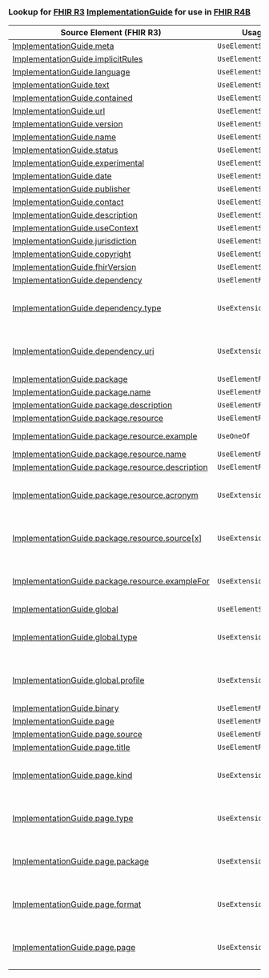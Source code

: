 ### Lookup for [FHIR R3](https://hl7.org/fhir/STU3/) [ImplementationGuide](https://hl7.org/fhir/STU3/ImplementationGuide.html) for use in [FHIR R4B](https://hl7.org/fhir/R4B/)

| Source Element (FHIR R3) | Usage | Target |
| -------------- | ----- | ------ |
| [ImplementationGuide.meta](https://hl7.org/fhir/STU3/ImplementationGuide.html#resource) | `UseElementSameName` | [ImplementationGuide.meta](https://hl7.org/fhir/R4B/ImplementationGuide.html#resource) |
| [ImplementationGuide.implicitRules](https://hl7.org/fhir/STU3/ImplementationGuide.html#resource) | `UseElementSameName` | [ImplementationGuide.implicitRules](https://hl7.org/fhir/R4B/ImplementationGuide.html#resource) |
| [ImplementationGuide.language](https://hl7.org/fhir/STU3/ImplementationGuide.html#resource) | `UseElementSameName` | [ImplementationGuide.language](https://hl7.org/fhir/R4B/ImplementationGuide.html#resource) |
| [ImplementationGuide.text](https://hl7.org/fhir/STU3/ImplementationGuide.html#resource) | `UseElementSameName` | [ImplementationGuide.text](https://hl7.org/fhir/R4B/ImplementationGuide.html#resource) |
| [ImplementationGuide.contained](https://hl7.org/fhir/STU3/ImplementationGuide.html#resource) | `UseElementSameName` | [ImplementationGuide.contained](https://hl7.org/fhir/R4B/ImplementationGuide.html#resource) |
| [ImplementationGuide.url](https://hl7.org/fhir/STU3/ImplementationGuide.html#resource) | `UseElementSameName` | [ImplementationGuide.url](https://hl7.org/fhir/R4B/ImplementationGuide.html#resource) |
| [ImplementationGuide.version](https://hl7.org/fhir/STU3/ImplementationGuide.html#resource) | `UseElementSameName` | [ImplementationGuide.version](https://hl7.org/fhir/R4B/ImplementationGuide.html#resource) |
| [ImplementationGuide.name](https://hl7.org/fhir/STU3/ImplementationGuide.html#resource) | `UseElementSameName` | [ImplementationGuide.name](https://hl7.org/fhir/R4B/ImplementationGuide.html#resource) |
| [ImplementationGuide.status](https://hl7.org/fhir/STU3/ImplementationGuide.html#resource) | `UseElementSameName` | [ImplementationGuide.status](https://hl7.org/fhir/R4B/ImplementationGuide.html#resource) |
| [ImplementationGuide.experimental](https://hl7.org/fhir/STU3/ImplementationGuide.html#resource) | `UseElementSameName` | [ImplementationGuide.experimental](https://hl7.org/fhir/R4B/ImplementationGuide.html#resource) |
| [ImplementationGuide.date](https://hl7.org/fhir/STU3/ImplementationGuide.html#resource) | `UseElementSameName` | [ImplementationGuide.date](https://hl7.org/fhir/R4B/ImplementationGuide.html#resource) |
| [ImplementationGuide.publisher](https://hl7.org/fhir/STU3/ImplementationGuide.html#resource) | `UseElementSameName` | [ImplementationGuide.publisher](https://hl7.org/fhir/R4B/ImplementationGuide.html#resource) |
| [ImplementationGuide.contact](https://hl7.org/fhir/STU3/ImplementationGuide.html#resource) | `UseElementSameName` | [ImplementationGuide.contact](https://hl7.org/fhir/R4B/ImplementationGuide.html#resource) |
| [ImplementationGuide.description](https://hl7.org/fhir/STU3/ImplementationGuide.html#resource) | `UseElementSameName` | [ImplementationGuide.description](https://hl7.org/fhir/R4B/ImplementationGuide.html#resource) |
| [ImplementationGuide.useContext](https://hl7.org/fhir/STU3/ImplementationGuide.html#resource) | `UseElementSameName` | [ImplementationGuide.useContext](https://hl7.org/fhir/R4B/ImplementationGuide.html#resource) |
| [ImplementationGuide.jurisdiction](https://hl7.org/fhir/STU3/ImplementationGuide.html#resource) | `UseElementSameName` | [ImplementationGuide.jurisdiction](https://hl7.org/fhir/R4B/ImplementationGuide.html#resource) |
| [ImplementationGuide.copyright](https://hl7.org/fhir/STU3/ImplementationGuide.html#resource) | `UseElementSameName` | [ImplementationGuide.copyright](https://hl7.org/fhir/R4B/ImplementationGuide.html#resource) |
| [ImplementationGuide.fhirVersion](https://hl7.org/fhir/STU3/ImplementationGuide.html#resource) | `UseElementSameName` | [ImplementationGuide.fhirVersion](https://hl7.org/fhir/R4B/ImplementationGuide.html#resource) |
| [ImplementationGuide.dependency](https://hl7.org/fhir/STU3/ImplementationGuide.html#resource) | `UseElementRenamed` | [ImplementationGuide.dependsOn](https://hl7.org/fhir/R4B/ImplementationGuide.html#resource) |
| [ImplementationGuide.dependency.type](https://hl7.org/fhir/STU3/ImplementationGuide.html#resource) | `UseExtension` | [http://hl7.org/fhir/3.0/StructureDefinition/extension-ImplementationGuide.dependency.type](StructureDefinition-ext-R3-ImplementationGuide.de.type.html) |
| [ImplementationGuide.dependency.uri](https://hl7.org/fhir/STU3/ImplementationGuide.html#resource) | `UseExtension` | [http://hl7.org/fhir/3.0/StructureDefinition/extension-ImplementationGuide.dependency.uri](StructureDefinition-ext-R3-ImplementationGuide.de.uri.html) |
| [ImplementationGuide.package](https://hl7.org/fhir/STU3/ImplementationGuide.html#resource) | `UseElementRenamed` | [ImplementationGuide.definition.grouping](https://hl7.org/fhir/R4B/ImplementationGuide.html#resource) |
| [ImplementationGuide.package.name](https://hl7.org/fhir/STU3/ImplementationGuide.html#resource) | `UseElementRenamed` | [ImplementationGuide.definition.grouping.name](https://hl7.org/fhir/R4B/ImplementationGuide.html#resource) |
| [ImplementationGuide.package.description](https://hl7.org/fhir/STU3/ImplementationGuide.html#resource) | `UseElementRenamed` | [ImplementationGuide.definition.grouping.description](https://hl7.org/fhir/R4B/ImplementationGuide.html#resource) |
| [ImplementationGuide.package.resource](https://hl7.org/fhir/STU3/ImplementationGuide.html#resource) | `UseElementRenamed` | [ImplementationGuide.definition.resource](https://hl7.org/fhir/R4B/ImplementationGuide.html#resource) |
| [ImplementationGuide.package.resource.example](https://hl7.org/fhir/STU3/ImplementationGuide.html#resource) | `UseOneOf` | [ImplementationGuide.definition.resource.example[x]](https://hl7.org/fhir/R4B/ImplementationGuide.html#resource)<br />[ImplementationGuide.definition.resource.example[x]](https://hl7.org/fhir/R4B/ImplementationGuide.html#resource) |
| [ImplementationGuide.package.resource.name](https://hl7.org/fhir/STU3/ImplementationGuide.html#resource) | `UseElementRenamed` | [ImplementationGuide.definition.resource.name](https://hl7.org/fhir/R4B/ImplementationGuide.html#resource) |
| [ImplementationGuide.package.resource.description](https://hl7.org/fhir/STU3/ImplementationGuide.html#resource) | `UseElementRenamed` | [ImplementationGuide.definition.resource.description](https://hl7.org/fhir/R4B/ImplementationGuide.html#resource) |
| [ImplementationGuide.package.resource.acronym](https://hl7.org/fhir/STU3/ImplementationGuide.html#resource) | `UseExtension` | [http://hl7.org/fhir/3.0/StructureDefinition/extension-ImplementationGuide.package.resource.acronym](StructureDefinition-ext-R3-ImplementationGuide.pa.re.acronym.html) |
| [ImplementationGuide.package.resource.source[x]](https://hl7.org/fhir/STU3/ImplementationGuide.html#resource) | `UseExtension` | [http://hl7.org/fhir/3.0/StructureDefinition/extension-ImplementationGuide.package.resource.source](StructureDefinition-ext-R3-ImplementationGuide.pa.re.source.html) |
| [ImplementationGuide.package.resource.exampleFor](https://hl7.org/fhir/STU3/ImplementationGuide.html#resource) | `UseExtension` | [http://hl7.org/fhir/3.0/StructureDefinition/extension-ImplementationGuide.package.resource.exampleFor](StructureDefinition-ext-R3-ImplementationGuide.pa.re.exampleFor.html) |
| [ImplementationGuide.global](https://hl7.org/fhir/STU3/ImplementationGuide.html#resource) | `UseElementSameName` | [ImplementationGuide.global](https://hl7.org/fhir/R4B/ImplementationGuide.html#resource) |
| [ImplementationGuide.global.type](https://hl7.org/fhir/STU3/ImplementationGuide.html#resource) | `UseExtension` | [http://hl7.org/fhir/3.0/StructureDefinition/extension-ImplementationGuide.global.type](StructureDefinition-ext-R3-ImplementationGuide.gl.type.html) |
| [ImplementationGuide.global.profile](https://hl7.org/fhir/STU3/ImplementationGuide.html#resource) | `UseExtension` | [http://hl7.org/fhir/3.0/StructureDefinition/extension-ImplementationGuide.global.profile](StructureDefinition-ext-R3-ImplementationGuide.gl.profile.html) |
| [ImplementationGuide.binary](https://hl7.org/fhir/STU3/ImplementationGuide.html#resource) | `UseElementRenamed` | [ImplementationGuide.manifest.other](https://hl7.org/fhir/R4B/ImplementationGuide.html#resource) |
| [ImplementationGuide.page](https://hl7.org/fhir/STU3/ImplementationGuide.html#resource) | `UseElementRenamed` | [ImplementationGuide.manifest.page](https://hl7.org/fhir/R4B/ImplementationGuide.html#resource) |
| [ImplementationGuide.page.source](https://hl7.org/fhir/STU3/ImplementationGuide.html#resource) | `UseElementRenamed` | [ImplementationGuide.manifest.page.name](https://hl7.org/fhir/R4B/ImplementationGuide.html#resource) |
| [ImplementationGuide.page.title](https://hl7.org/fhir/STU3/ImplementationGuide.html#resource) | `UseElementRenamed` | [ImplementationGuide.manifest.page.title](https://hl7.org/fhir/R4B/ImplementationGuide.html#resource) |
| [ImplementationGuide.page.kind](https://hl7.org/fhir/STU3/ImplementationGuide.html#resource) | `UseExtension` | [http://hl7.org/fhir/3.0/StructureDefinition/extension-ImplementationGuide.page.kind](StructureDefinition-ext-R3-ImplementationGuide.pa.kind.html) |
| [ImplementationGuide.page.type](https://hl7.org/fhir/STU3/ImplementationGuide.html#resource) | `UseExtension` | [http://hl7.org/fhir/3.0/StructureDefinition/extension-ImplementationGuide.page.type](StructureDefinition-ext-R3-ImplementationGuide.pa.type.html) |
| [ImplementationGuide.page.package](https://hl7.org/fhir/STU3/ImplementationGuide.html#resource) | `UseExtension` | [http://hl7.org/fhir/3.0/StructureDefinition/extension-ImplementationGuide.page.package](StructureDefinition-ext-R3-ImplementationGuide.pa.package.html) |
| [ImplementationGuide.page.format](https://hl7.org/fhir/STU3/ImplementationGuide.html#resource) | `UseExtension` | [http://hl7.org/fhir/3.0/StructureDefinition/extension-ImplementationGuide.page.format](StructureDefinition-ext-R3-ImplementationGuide.pa.format.html) |
| [ImplementationGuide.page.page](https://hl7.org/fhir/STU3/ImplementationGuide.html#resource) | `UseExtension` | [http://hl7.org/fhir/3.0/StructureDefinition/extension-ImplementationGuide.page.page](StructureDefinition-ext-R3-ImplementationGuide.pa.page.html) |
